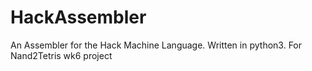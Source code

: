 # HackAssembler
An Assembler for the Hack Machine Language. Written in python3. For Nand2Tetris wk6 project
